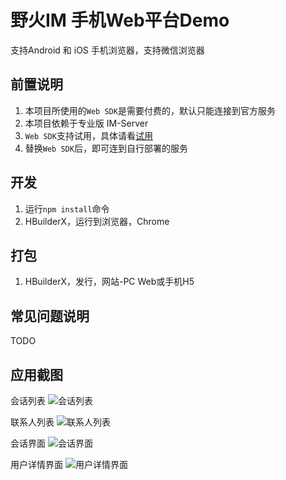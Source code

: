 # 野火IM 手机Web平台Demo

支持Android 和 iOS 手机浏览器，支持微信浏览器

## 前置说明

1. 本项目所使用的`Web SDK`是需要付费的，默认只能连接到官方服务
2. 本项目依赖于专业版 IM-Server
3. `Web SDK`支持试用，具体请看[试用](https://docs.wildfirechat.cn/trial/)
4. 替换`Web SDK`后，即可连到自行部署的服务

## 开发

1. 运行```npm install```命令
2. HBuilderX，运行到浏览器，Chrome

## 打包

1. HBuilderX，发行，网站-PC Web或手机H5

## 常见问题说明

TODO

## 应用截图

会话列表
![会话列表](./screenshots/uniapp_conversation_list.jpeg)

联系人列表
![联系人列表](./screenshots/uniapp_contact_tab.jpeg)

会话界面
![会话界面](./screenshots/uniapp_conversation.jpeg)

用户详情界面
![用户详情界面](./screenshots/uniapp_user_profile.jpeg)
